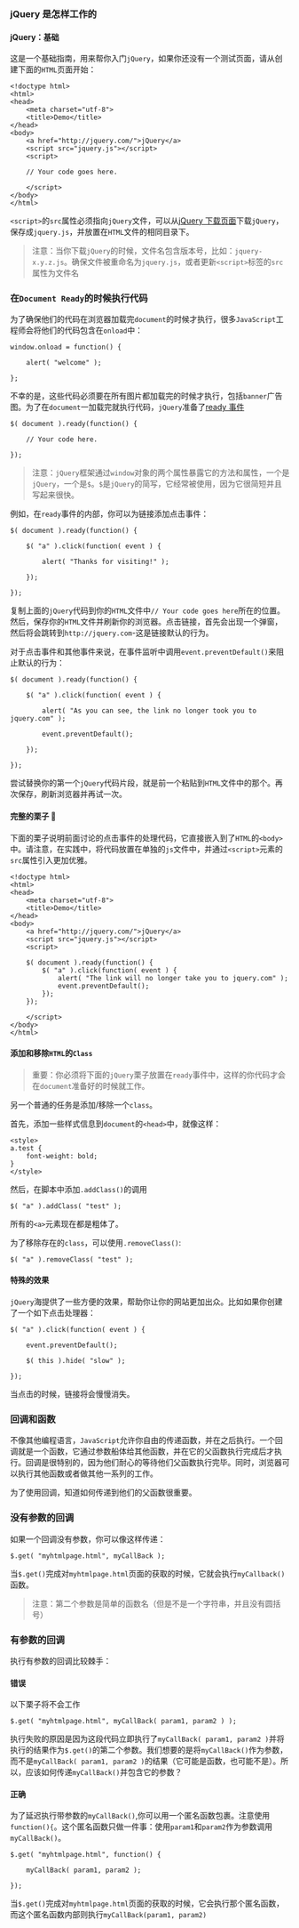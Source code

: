 ### jQuery 是怎样工作的
#### jQuery：基础
这是一个基础指南，用来帮你入门`jQuery`，如果你还没有一个测试页面，请从创建下面的`HTML`页面开始：

```
<!doctype html>
<html>
<head>
    <meta charset="utf-8">
    <title>Demo</title>
</head>
<body>
    <a href="http://jquery.com/">jQuery</a>
    <script src="jquery.js"></script>
    <script>
 
    // Your code goes here.
 
    </script>
</body>
</html>
```


`<script>`的`src`属性必须指向`jQuery`文件，可以从[jQuery 下载页面]()下载`jQuery`，保存成`jquery.js`，并放置在`HTML`文件的相同目录下。




> 注意：当你下载`jQuery`的时候，文件名包含版本号，比如：`jquery-x.y.z.js`。确保文件被重命名为`jquery.js`，或者更新`<script>`标签的`src`属性为文件名

### 在`Document Ready`的时候执行代码


为了确保他们的代码在浏览器加载完`document`的时候才执行，很多`JavaScript`工程师会将他们的代码包含在`onload`中：

```
window.onload = function() {
 
    alert( "welcome" );
 
};
```


不幸的是，这些代码必须要在所有图片都加载完的时候才执行，包括`banner`广告图。为了在`document`一加载完就执行代码，`jQuery`准备了[ready 事件]()
```
$( document ).ready(function() {
 
    // Your code here.
 
});
```
> 注意：`jQuery`框架通过`window`对象的两个属性暴露它的方法和属性，一个是`jQuery`，一个是`$`。`$`是`jQuery`的简写，它经常被使用，因为它很简短并且写起来很快。

例如，在`ready`事件的内部，你可以为链接添加点击事件：


```
$( document ).ready(function() {
 
    $( "a" ).click(function( event ) {
 
        alert( "Thanks for visiting!" );
 
    });
 
});
```



复制上面的`jQuery`代码到你的`HTML`文件中`// Your code goes here`所在的位置。然后，保存你的`HTML`文件并刷新你的浏览器。点击链接，首先会出现一个弹窗，然后将会跳转到`http://jquery.com`-这是链接默认的行为。


对于点击事件和其他事件来说，在事件监听中调用`event.preventDefault()`来阻止默认的行为：

```
$( document ).ready(function() {
 
    $( "a" ).click(function( event ) {
 
        alert( "As you can see, the link no longer took you to jquery.com" );
 
        event.preventDefault();
 
    });
 
});
```

尝试替换你的第一个`jQuery`代码片段，就是前一个粘贴到`HTML`文件中的那个。再次保存，刷新浏览器并再试一次。


#### 完整的栗子 🌰

下面的栗子说明前面讨论的点击事件的处理代码，它直接嵌入到了`HTML`的`<body>`中。请注意，在实践中，将代码放置在单独的`js`文件中，并通过`<script>`元素的`src`属性引入更加优雅。


```
<!doctype html>
<html>
<head>
    <meta charset="utf-8">
    <title>Demo</title>
</head>
<body>
    <a href="http://jquery.com/">jQuery</a>
    <script src="jquery.js"></script>
    <script>
 
    $( document ).ready(function() {
        $( "a" ).click(function( event ) {
            alert( "The link will no longer take you to jquery.com" );
            event.preventDefault();
        });
    });
 
    </script>
</body>
</html>
```



#### 添加和移除`HTML`的`Class`
> 重要：你必须将下面的`jQuery`栗子放置在`ready`事件中，这样的你代码才会在`document`准备好的时候就工作。


另一个普通的任务是添加/移除一个`class`。

首先，添加一些样式信息到`document`的`<head>`中，就像这样：
```
<style>
a.test {
    font-weight: bold;
}
</style>
```
然后，在脚本中添加`.addClass()`的调用
```
$( "a" ).addClass( "test" );
```
所有的`<a>`元素现在都是粗体了。

为了移除存在的`class`，可以使用`.removeClass()`:
```
$( "a" ).removeClass( "test" );
```

#### 特殊的效果
`jQuery`海提供了一些方便的效果，帮助你让你的网站更加出众。比如如果你创建了一个如下点击处理器：
```
$( "a" ).click(function( event ) {
 
    event.preventDefault();
 
    $( this ).hide( "slow" );
 
});
```
当点击的时候，链接将会慢慢消失。

### 回调和函数

不像其他编程语言，`JavaScript`允许你自由的传递函数，并在之后执行。一个回调就是一个函数，它通过参数船体给其他函数，并在它的父函数执行完成后才执行。回调是很特别的，因为他们耐心的等待他们父函数执行完毕。同时，浏览器可以执行其他函数或者做其他一系列的工作。


为了使用回调，知道如何传递到他们的父函数很重要。


### 没有参数的回调
如果一个回调没有参数，你可以像这样传递：
```
$.get( "myhtmlpage.html", myCallBack );
```
当`$.get()`完成对`myhtmlpage.html`页面的获取的时候，它就会执行`myCallback()`函数。

> 注意：第二个参数是简单的函数名（但是不是一个字符串，并且没有圆括号）

### 有参数的回调


执行有参数的回调比较棘手：

#### 错误
以下栗子将不会工作
```
$.get( "myhtmlpage.html", myCallBack( param1, param2 ) );
```
执行失败的原因是因为这段代码立即执行了`myCallBack( param1, param2 )`并将执行的结果作为`$.get()`的第二个参数。我们想要的是将`myCallBack()`作为参数，而不是`myCallBack( param1, param2 )`的结果（它可能是函数，也可能不是）。所以，应该如何传递`myCallBack()`并包含它的参数？


#### 正确
为了延迟执行带参数的`myCallBack()`,你可以用一个匿名函数包裹。注意使用`function(){`。这个匿名函数只做一件事：使用`param1`和`param2`作为参数调用`myCallBack()`。
```
$.get( "myhtmlpage.html", function() {
 
    myCallBack( param1, param2 );
 
});
```
当`$.get()`完成对`myhtmlpage.html`页面的获取的时候，它会执行那个匿名函数，而这个匿名函数内部则执行`myCallBack(param1, param2)`